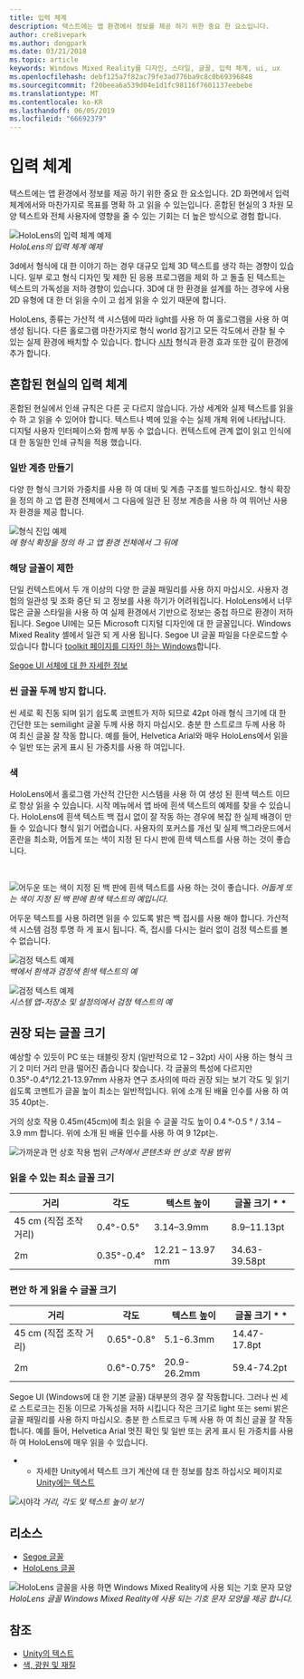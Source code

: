 ```yaml
---
title: 입력 체계
description: 텍스트에는 앱 환경에서 정보를 제공 하기 위한 중요 한 요소입니다.
author: cre8ivepark
ms.author: dongpark
ms.date: 03/21/2018
ms.topic: article
keywords: Windows Mixed Reality를 디자인, 스타일, 글꼴, 입력 체계, ui, ux
ms.openlocfilehash: debf125a7f82ac79fe3ad776ba9c8c0b69396848
ms.sourcegitcommit: f20beea6a539d04e1d1fc98116f7601137eebebe
ms.translationtype: MT
ms.contentlocale: ko-KR
ms.lasthandoff: 06/05/2019
ms.locfileid: "66692379"
---
```

# <a name="typography"></a>입력 체계

텍스트에는 앱 환경에서 정보를 제공 하기 위한 중요 한 요소입니다. 2D 화면에서 입력 체계에서와 마찬가지로 목표를 명확 하 고 읽을 수 있는입니다. 혼합된 현실의 3 차원 모양 텍스트와 전체 사용자에 영향을 줄 수 있는 기회는 더 높은 방식으로 경험 합니다.

![HoloLens의 입력 체계 예제](images/typography-cover.png)<br>
*HoloLens의 입력 체계 예제*

3d에서 형식에 대 한 이야기 하는 경우 대규모 입체 3D 텍스트를 생각 하는 경향이 있습니다. 일부 로고 형식 디자인 및 제한 된 응용 프로그램을 제외 하 고 돌출 된 텍스트는 텍스트의 가독성을 저하 경향이 있습니다. 3D에 대 한 환경을 설계를 하는 경우에 사용 2D 유형에 대 한 더 읽을 수이 고 쉽게 읽을 수 있기 때문에 합니다.

HoloLens, 종류는 가산적 색 시스템에 따라 light를 사용 하 여 홀로그램을 사용 하 여 생성 됩니다. 다른 홀로그램 마찬가지로 형식 world 잠기고 모든 각도에서 관찰 될 수 있는 실제 환경에 배치할 수 있습니다. 합니다 [시차](https://en.wikipedia.org/wiki/Parallax) 형식과 환경 효과 또한 깊이 환경에 추가 합니다.

## <a name="typography-in-mixed-reality"></a>혼합된 현실의 입력 체계

혼합된 현실에서 인쇄 규칙은 다른 곳 다르지 않습니다. 가상 세계와 실제 텍스트를 읽을 수 하 고 읽을 수 있어야 합니다. 텍스트나 벽에 있을 수는 실제 개체 위에 나타납니다. 디지털 사용자 인터페이스와 함께 부동 수 없습니다. 컨텍스트에 관계 없이 읽고 인식에 대 한 동일한 인쇄 규칙을 적용 했습니다.

### <a name="create-clear-hierarchy"></a>일반 계층 만들기

다양 한 형식 크기와 가중치를 사용 하 여 대비 및 계층 구조를 빌드하십시오. 형식 확장을 정의 하 고 앱 환경 전체에서 그 다음에 일관 된 정보 계층을 사용 하 여 뛰어난 사용자 환경을 제공 합니다.

![형식 진입 예제](images/typography-ramp-1000px.jpg)<br>
*에 형식 확장을 정의 하 고 앱 환경 전체에서 그 뒤에*

### <a name="limit-your-fonts"></a>해당 글꼴이 제한

단일 컨텍스트에서 두 개 이상의 다양 한 글꼴 패밀리를 사용 하지 마십시오. 사용자 경험의 일관성 및 조화 중단 되 고 정보를 사용 하기가 어려워집니다. HoloLens에서 너무 많은 글꼴 스타일을 사용 하 여 실제 환경에서 기반으로 정보는 중첩 하므로 환경이 저하 됩니다. Segoe UI에는 모든 Microsoft 디지털 디자인에 대 한 글꼴입니다. Windows Mixed Reality 셸에서 일관 되 게 사용 됩니다. Segoe UI 글꼴 파일을 다운로드할 수 있습니다 합니다 [toolkit 페이지를 디자인 하는 Windows](https://docs.microsoft.com/windows/uwp/design-downloads/)합니다.

[Segoe UI 서체에 대 한 자세한 정보](https://docs.microsoft.com/windows/uwp/design/style/typography)

### <a name="avoid-thin-font-weights"></a>씬 글꼴 두께 방지 합니다.

씬 세로 획 진동 되며 읽기 쉽도록 코멘트가 저하 되므로 42pt 아래 형식 크기에 대 한 간단한 또는 semilight 글꼴 두께 사용 하지 마십시오. 충분 한 스트로크 두께 사용 하 여 최신 글꼴 잘 작동 합니다. 예를 들어, Helvetica Arial와 매우 HoloLens에서 읽을 수 일반 또는 굵게 표시 된 가중치를 사용 하 여입니다.

### <a name="color"></a>색

HoloLens에서 홀로그램 가산적 간단한 시스템을 사용 하 여 생성 된 흰색 텍스트 이므로 항상 읽을 수 있습니다. 시작 메뉴에서 앱 바에 흰색 텍스트의 예제를 찾을 수 있습니다. HoloLens에 흰색 텍스트 백 접시 없이 잘 작동 하는 경우에 복잡 한 실제 배경이 만들 수 있습니다 형식 읽기 어렵습니다. 사용자의 포커스를 개선 및 실제 백그라운드에서 혼란을 최소화, 어둡게 또는 색이 지정 된 다시 판에 흰색 텍스트를 사용 하는 것이 좋습니다.

<br>


![어두운 또는 색이 지정 된 백 판에 흰색 텍스트를 사용 하는 것이 좋습니다. ](images/typography-whiteonblack2-1000px.jpg)
 *어둡게 또는 색이 지정 된 백 판에 흰색 텍스트의 예입니다.*
<br>

어두운 텍스트를 사용 하려면 읽을 수 있도록 밝은 백 접시를 사용 해야 합니다. 가산적 색 시스템 검정 투명 하 게 표시 됩니다. 즉, 접시를 다시는 컬러 없이 검정 텍스트를 볼 수 없습니다.

![검정 텍스트 예제](images/typography-whiteonblack.png)
<br>*백에서 흰색과 검정색 흰색 텍스트의 예*


![검정 텍스트 예제](images/640px-typography-blackonwhite.jpg)
<br>*시스템 앱-저장소 및 설정의에서 검정 텍스트의 예*

## <a name="recommended-font-size"></a>권장 되는 글꼴 크기

예상할 수 있듯이 PC 또는 태블릿 장치 (일반적으로 12 – 32pt) 사이 사용 하는 형식 크기 2 미터 거리 만큼 떨어진 좁습니다 찾습니다. 각 글꼴의 특성에 다르지만 0.35°-0.4°/12.21-13.97mm 사용자 연구 조사의에 따라 권장 되는 보기 각도 및 읽기 쉽도록 코멘트가 글꼴 높이 최소는 일반적입니다. 위에 소개 된 배율 인수를 사용 하 여 35 40pt는. 

거의 상호 작용 0.45m(45cm)에 최소 읽을 수 글꼴 각도 높이 0.4 °-0.5 ° / 3.14 – 3.9 mm 합니다. 위에 소개 된 배율 인수를 사용 하 여 9 12pt는.

![가까운과 먼 상호 작용 범위](images/typography-distance-1000px.jpg)
*근처에서 콘텐츠와 먼 상호 작용 범위*

### <a name="the-minimum-legible-font-size"></a>읽을 수 있는 최소 글꼴 크기
| 거리 | 각도 | 텍스트 높이 | 글꼴 크기 * * |
|---------|---------|---------|---------|
| 45 cm (직접 조작 거리) | 0.4°-0.5° | 3.14–3.9mm | 8.9–11.13pt |
| 2m | 0.35°-0.4° | 12.21 – 13.97 mm | 34.63-39.58pt |


### <a name="the-comfortably-legible-font-size"></a>편안 하 게 읽을 수 글꼴 크기
| 거리 | 각도 | 텍스트 높이 | 글꼴 크기 * * |
|---------|---------|---------|---------|
| 45 cm (직접 조작 거리) | 0.65°-0.8° | 5.1-6.3mm | 14.47-17.8pt |
| 2m | 0.6°-0.75° | 20.9-26.2mm | 59.4-74.2pt |


Segoe UI (Windows에 대 한 기본 글꼴) 대부분의 경우 잘 작동합니다. 그러나 씬 세로 스트로크는 진동 이므로 가독성을 저하 시킵니다 작은 크기로 light 또는 semi 밝은 글꼴 패밀리를 사용 하지 마십시오. 충분 한 스트로크 두께 사용 하 여 최신 글꼴 잘 작동 합니다. 예를 들어, Helvetica Arial 멋진 확인 및 일반 또는 굵게 표시 된 가중치를 사용 하 여 HoloLens에 매우 읽을 수 있습니다.

* * 자세한 Unity에서 텍스트 크기 계산에 대 한 정보를 참조 하십시오 페이지로 [Unity에는 텍스트](text-in-unity.md)

![시야각](images/Text_In_Unity_ViewingAngle.jpg)
*거리, 각도 및 텍스트 높이 보기*

## <a name="resources"></a>리소스
* [Segoe 글꼴](http://download.microsoft.com/download/1/B/C/1BCF071A-78EE-4968-ACBE-15461C274B61/Segoe%20fonts%20v1705.zip)
* [HoloLens 글꼴](http://download.microsoft.com/download/3/8/D/38D659E2-4B9C-413A-B2E7-1956181DC427/Hololens%20font.zip)

![HoloLens 글꼴을 사용 하면 Windows Mixed Reality에 사용 되는 기호 문자 모양](images/300px-hololensmdl2symbols.jpg)
<br>*HoloLens 글꼴 Windows Mixed Reality에 사용 되는 기호 문자 모양을 제공 합니다.*

## <a name="see-also"></a>참조
* [Unity의 텍스트](text-in-unity.md)
* [색, 광원 및 재질](color,-light-and-materials.md)
